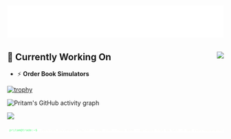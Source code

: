 <p align="center">
  <img src="https://raw.githubusercontent.com/pritamundhe/pritamundhe/main/name.svg" alt="Pritam M." />
</p>



<!-- Komarev profile views -->
## 🚀 Currently Working On <img align="right" src="https://komarev.com/ghpvc/?username=pritamundhe&label=Profile%20Views&color=0e75b6&style=flat" />

- ⚡ **Order Book Simulators**

[![trophy](https://github-profile-trophy.vercel.app/?username=pritamundhe&theme=algolia&margin-w=15&margin-h=15&no-frame=true)](https://github.com/ryo-ma/github-profile-trophy)

![Pritam's GitHub activity graph](https://github-readme-activity-graph.vercel.app/graph?username=pritamundhe&bg_color=0d1117&color=ffffff&line=5bcdec&point=ffffff&area=true&hide_border=false)

<p align="left">
  <img src="https://skillicons.dev/icons?i=c,cpp,java,python,php,js,react,tailwind,nodejs,express,mysql,mongodb,git,linux" />
</p>

<p align="center">
  <img src="https://raw.githubusercontent.com/pritamundhe/pritamundhe/main/term.svg" alt="Terminal Animation" />
</p>
